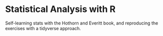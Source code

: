 # Statistical Analysis with R
Self-learning stats with the Hothorn and Everitt book, and reproducing the exercises with a tidyverse approach.

